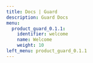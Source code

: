 ```yaml
---
title: Docs | Guard
description: Guard Docs
menu:
  product_guard_0.1.1:
    identifier: welcome
    name: Welcome
    weight: 10
left_menu: product_guard_0.1.1
---
```


